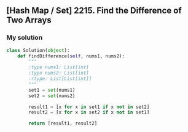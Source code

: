 ## [Hash Map / Set] 2215. Find the Difference of Two Arrays

### My solution

```py
class Solution(object):
    def findDifference(self, nums1, nums2):
        """
        :type nums1: List[int]
        :type nums2: List[int]
        :rtype: List[List[int]]
        """
        set1 = set(nums1)
        set2 = set(nums2)

        result1 = [x for x in set1 if x not in set2]
        result2 = [x for x in set2 if x not in set1]

        return [result1, result2]
```
